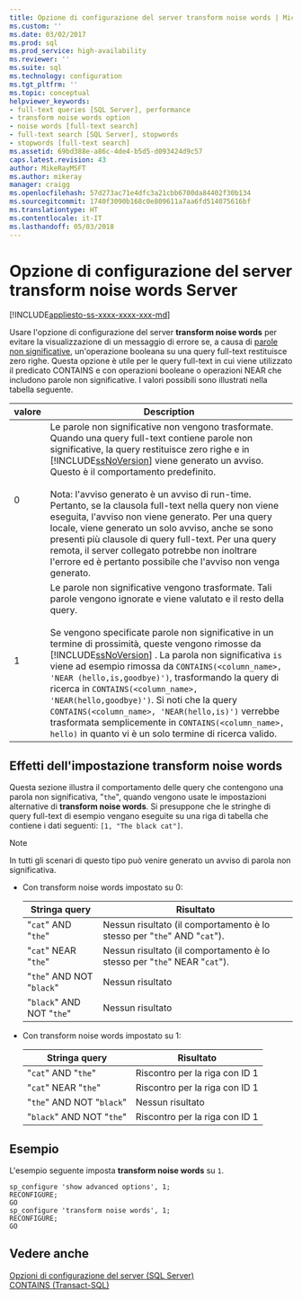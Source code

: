 ```yaml
---
title: Opzione di configurazione del server transform noise words | Microsoft Docs
ms.custom: ''
ms.date: 03/02/2017
ms.prod: sql
ms.prod_service: high-availability
ms.reviewer: ''
ms.suite: sql
ms.technology: configuration
ms.tgt_pltfrm: ''
ms.topic: conceptual
helpviewer_keywords:
- full-text queries [SQL Server], performance
- transform noise words option
- noise words [full-text search]
- full-text search [SQL Server], stopwords
- stopwords [full-text search]
ms.assetid: 69bd388e-a86c-4de4-b5d5-d093424d9c57
caps.latest.revision: 43
author: MikeRayMSFT
ms.author: mikeray
manager: craigg
ms.openlocfilehash: 57d273ac71e4dfc3a21cbb6700da84402f30b134
ms.sourcegitcommit: 1740f3090b168c0e809611a7aa6fd514075616bf
ms.translationtype: HT
ms.contentlocale: it-IT
ms.lasthandoff: 05/03/2018
---
```

# <a name="transform-noise-words-server-configuration-option"></a>Opzione di configurazione del server transform noise words Server
[!INCLUDE[appliesto-ss-xxxx-xxxx-xxx-md](../../includes/appliesto-ss-xxxx-xxxx-xxx-md.md)]

  Usare l'opzione di configurazione del server **transform noise words** per evitare la visualizzazione di un messaggio di errore se, a causa di [parole non significative](../../relational-databases/search/configure-and-manage-stopwords-and-stoplists-for-full-text-search.md), un'operazione booleana su una query full-text restituisce zero righe. Questa opzione è utile per le query full-text in cui viene utilizzato il predicato CONTAINS e con operazioni booleane o operazioni NEAR che includono parole non significative. I valori possibili sono illustrati nella tabella seguente.  
  
|valore|Description|  
|-----------|-----------------|  
|0|Le parole non significative non vengono trasformate. Quando una query full-text contiene parole non significative, la query restituisce zero righe e in [!INCLUDE[ssNoVersion](../../includes/ssnoversion-md.md)] viene generato un avviso. Questo è il comportamento predefinito.<br /><br /> Nota: l'avviso generato è un avviso di run-time. Pertanto, se la clausola full-text nella query non viene eseguita, l'avviso non viene generato. Per una query locale, viene generato un solo avviso, anche se sono presenti più clausole di query full-text. Per una query remota, il server collegato potrebbe non inoltrare l'errore ed è pertanto possibile che l'avviso non venga generato.|  
|1|Le parole non significative vengono trasformate. Tali parole vengono ignorate e viene valutato e il resto della query.<br /><br /> Se vengono specificate parole non significative in un termine di prossimità, queste vengono rimosse da [!INCLUDE[ssNoVersion](../../includes/ssnoversion-md.md)] . La parola non significativa `is` viene ad esempio rimossa da `CONTAINS(<column_name>, 'NEAR (hello,is,goodbye)')`, trasformando la query di ricerca in `CONTAINS(<column_name>, 'NEAR(hello,goodbye)')`. Si noti che la query `CONTAINS(<column_name>, 'NEAR(hello,is)')` verrebbe trasformata semplicemente in `CONTAINS(<column_name>, hello)` in quanto vi è un solo termine di ricerca valido.|  
  
## <a name="effects-of-the-transform-noise-words-setting"></a>Effetti dell'impostazione transform noise words  
 Questa sezione illustra il comportamento delle query che contengono una parola non significativa, "`the`", quando vengono usate le impostazioni alternative di **transform noise words**.  Si presuppone che le stringhe di query full-text di esempio vengano eseguite su una riga di tabella che contiene i dati seguenti: `[1, "The black cat"]`.  
  
> [!NOTE]  
>  In tutti gli scenari di questo tipo può venire generato un avviso di parola non significativa.  
  
-   Con transform noise words impostato su 0:  
  
    |Stringa query|Risultato|  
    |------------------|------------|  
    |"`cat`" AND "`the`"|Nessun risultato (il comportamento è lo stesso per "`the`" AND "`cat`").|  
    |"`cat`" NEAR "`the`"|Nessun risultato (il comportamento è lo stesso per "`the`" NEAR "`cat`").|  
    |"`the`" AND NOT "`black`"|Nessun risultato|  
    |"`black`" AND NOT "`the`"|Nessun risultato|  
  
-   Con transform noise words impostato su 1:  
  
    |Stringa query|Risultato|  
    |------------------|------------|  
    |"`cat`" AND "`the`"|Riscontro per la riga con ID 1|  
    |"`cat`" NEAR "`the`"|Riscontro per la riga con ID 1|  
    |"`the`" AND NOT "`black`"|Nessun risultato|  
    |"`black`" AND NOT "`the`"|Riscontro per la riga con ID 1|  
  
## <a name="example"></a>Esempio  
 L'esempio seguente imposta **transform noise words** su `1`.  
  
```  
sp_configure 'show advanced options', 1;  
RECONFIGURE;  
GO  
sp_configure 'transform noise words', 1;  
RECONFIGURE;  
GO  
```  
  
## <a name="see-also"></a>Vedere anche  
 [Opzioni di configurazione del server &#40;SQL Server&#41;](../../database-engine/configure-windows/server-configuration-options-sql-server.md)   
 [CONTAINS &#40;Transact-SQL&#41;](../../t-sql/queries/contains-transact-sql.md)  
  
  
